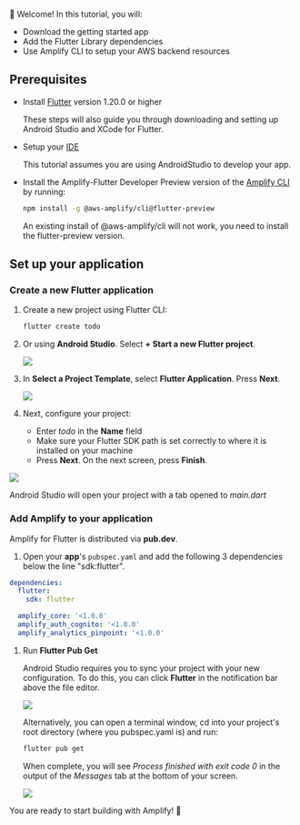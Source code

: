 
👋 Welcome! In this tutorial, you will:

- Download the getting started app
- Add the Flutter Library dependencies
- Use Amplify CLI to setup your AWS backend resources 

## Prerequisites

- Install [Flutter](https://flutter.dev/docs/get-started/install) version 1.20.0 or higher
    
    These steps will also guide you through downloading and setting up Android Studio and XCode for Flutter.   

- Setup your [IDE](https://flutter.dev/docs/get-started/editor?tab=androidstudio)

    This tutorial assumes you are using AndroidStudio to develop your app. 

- Install the Amplify-Flutter Developer Preview version of the [Amplify CLI](~/cli/cli.md) by running:

    ```bash
    npm install -g @aws-amplify/cli@flutter-preview
    ```
    An existing install of @aws-amplify/cli will not work, you need to install the flutter-preview version.


## Set up your application

### Create a new Flutter application 

1. Create a new project using Flutter CLI:

    ```bash
    flutter create todo
    ```

1. Or using **Android Studio**. Select **+ Start a new Flutter project**.

    ![](~/images/lib/getting-started/flutter/set-up-android-studio-welcome.png)

1. In **Select a Project Template**, select **Flutter Application**. Press **Next**.

    ![](~/images/lib/getting-started/flutter/set-up-android-studio-select-project-template.png)


1. Next, configure your project:

    - Enter *todo* in the **Name** field
    - Make sure your Flutter SDK path is set correctly to where it is installed on your machine 
    - Press **Next**.  On the next screen, press **Finish**. 

  ![](~/images/lib/getting-started/flutter/set-up-android-studio-configure-your-project.png)

Android Studio will open your project with a tab opened to *main.dart*


### Add Amplify to your application

Amplify for Flutter is distributed via **pub.dev**.


1. Open your **app**'s `pubspec.yaml` and add the following 3 dependencies below the line "sdk:flutter". 

```yaml
dependencies:
  flutter:
    sdk: flutter

  amplify_core: '<1.0.0'
  amplify_auth_cognito: '<1.0.0'
  amplify_analytics_pinpoint: '<1.0.0'
```

1. Run **Flutter Pub Get**

    Android Studio requires you to sync your project with your new configuration. To do this, you can click **Flutter** in the notification bar above the file editor.  

    ![](~/images/lib/getting-started/flutter/set-up-android-studio-pub-get.png)

    Alternatively, you can open a terminal window, cd into your project's root directory (where you pubspec.yaml is) and run: 

    ```bash
    flutter pub get 
    ```

    When complete, you will see *Process finished with exit code 0* in the output of the *Messages* tab at the bottom of your screen.
    
    ![](~/images/lib/getting-started/flutter/set-up-android-studio-configure-successful.png)
    
You are ready to start building with Amplify! 🎉
